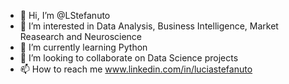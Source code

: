 - 👋 Hi, I’m @LStefanuto
- 👀 I’m interested in Data Analysis, Business Intelligence, Market Reasearch and Neuroscience
- 🌱 I’m currently learning Python
- 💞️ I’m looking to collaborate on Data Science projects
- 📫 How to reach me www.linkedin.com/in/luciastefanuto

<!---
LStefanuto/LStefanuto is a ✨ special ✨ repository because its `README.md` (this file) appears on your GitHub profile.
You can click the Preview link to take a look at your changes.
--->
